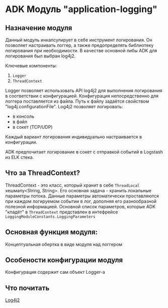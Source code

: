 # ADK Модуль "application-logging"

## Назначение модуля
Данный модуль инкапсулирует в себе инструмент логирования.
Он позволяет настраивать логгер, а также предопределять библиотеку логирования при необходимости.
В качестве основной либы ADK для логирования был выбран log4j2.

Ключевые компоненты:

1. `Logger`
2. `ThreadContext`

Logger позволяет использовать API log4j2 для выполнения логирования в соответствии с конфигурацией.
Конфигурация непосредственно для логгера поставляется из файла. Путь к файлу задаётся свойством "log4j.configurationFile".
Log4j2 позволяет логировать:

* в консоль
* в файл
* в сокет (TCP/UDP)

Каждый вариант логирования индивидуально настраивается в конфигурации. 

ADK предпочитает логирование в сокет с отправкой событий в Logstash из ELK стека.

## Что за ThreadContext?
ThreadContext - это класс, который хранит в себе `ThreadLocal` хешмапу<String, String>.
Его основная задача - хранить локальные параметры потока.
Данные параметры автоматически проставляются при каждом логируемом событии в лог, дополняя его разнообразной полезной информацией.
Основной список параметров, которые ADK "кладёт" в `ThreadContext` представлен в интефрейсе `LoggingModuleConstants.LoggingParameters`
 
## Основная функция модуля:
Концептуальная обертка в виде модуля над логгером

## Особености конфигурации модуля
Конфигурация содержит сам объект Logger-а

## Что почитать
[Log4j2](https://logging.apache.org/log4j/2.x/manual/configuration.html)